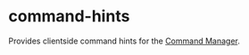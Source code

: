 # command-hints
Provides clientside command hints for the [Command Manager](https://gitlab.nanos.io/jc3mp-packages/command-manager).